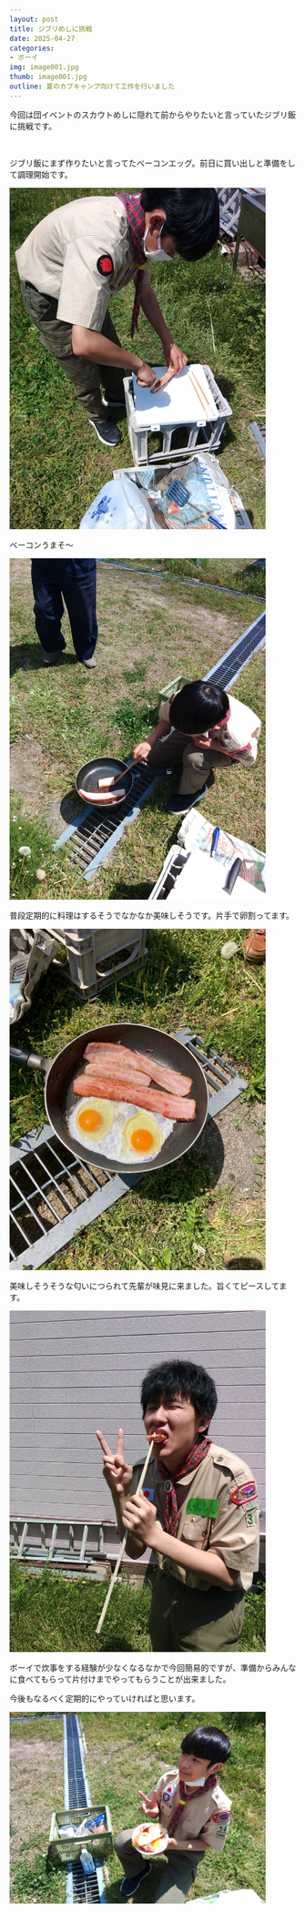 ```yaml
---
layout: post
title: ジブリめしに挑戦
date: 2025-04-27
categories:
- ボーイ
img: image001.jpg
thumb: image001.jpg
outline: 夏のカブキャンプ向けて工作を行いました
---
```


今回は団イベントのスカウトめしに隠れて前からやりたいと言っていたジブリ飯に挑戦です。

<br>

ジブリ飯にまず作りたいと言ってたベーコンエッグ。前日に買い出しと準備をして調理開始です。

<img src="/assets/img/blog/2025-04-27-ジブリめしに挑戦/image002.jpg" width="450px">

<br>

ベーコンうまそ～

<img src="/assets/img/blog/2025-04-27-ジブリめしに挑戦/image003.jpg" width="450px">

<br>

普段定期的に料理はするそうでなかなか美味しそうです。片手で卵割ってます。

<img src="/assets/img/blog/2025-04-27-ジブリめしに挑戦/image004.jpg" width="450px">

<br>

美味しそうそうな匂いにつられて先輩が味見に来ました。旨くてピースしてます。

<img src="/assets/img/blog/2025-04-27-ジブリめしに挑戦/image005.jpg" width="450px">

<br>

ボーイで炊事をする経験が少なくなるなかで今回簡易的ですが、準備からみんなに食べてもらって片付けまでやってもらうことが出来ました。

今後もなるべく定期的にやっていければと思います。

<img src="/assets/img/blog/2025-04-27-ジブリめしに挑戦/image006.jpg" width="450px">
